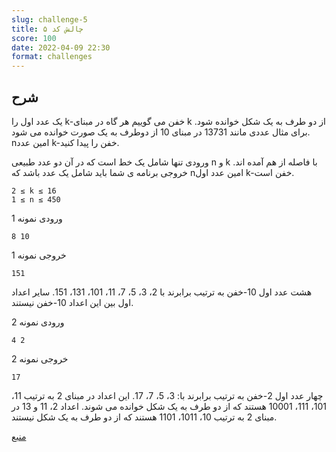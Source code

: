 ```yaml
---
slug: challenge-5
title: چالش کد ۵
score: 100
date: 2022-04-09 22:30
format: challenges
---
```


## شرح

یک عدد اول را k-خفن می گوییم هر گاه در مبنای k از دو طرف به یک شکل خوانده شود. برای مثال عددی مانند 13731 در مبنای 10 از
دوطرف به یک صورت خوانده می شود. nامین عدد k-خفن را پیدا کنید.

ورودی تنها شامل یک خط است که در آن دو عدد طبیعی n و k با فاصله از هم آمده اند.
خروجی برنامه ی شما باید شامل یک عدد باشد که nامین عدد اول k-خفن است.

```text
2 ≤ k ≤ 16
1 ≤ n ≤ 450
```

ورودی نمونه 1

```text
8 10
```

خروجی نمونه 1

```text
151
```

هشت عدد اول 10-خفن به ترتیب برابرند با 2، 3، 5، 7، 11، 101، 131، 151. سایر اعداد اول بین این اعداد 10-خفن نیستند.

ورودی نمونه 2

```text
4 2
```

خروجی نمونه 2

```text
17
```

چهار عدد اول 2-خفن به ترتیب برابرند با: 3، 5، 7، 17. این اعداد در مبنای 2
به ترتیب 11، 101، 111، 10001 هستند که از دو طرف به یک شکل خوانده می شوند.
اعداد 2، 11 و 13 در مبنای 2 به ترتیب 10، 1011، 1101 هستند که از دو طرف به یک شکل نیستند.

[منبع](https://quera.org/problemset/66863/)
